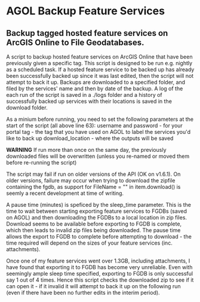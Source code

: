 # AGOL Backup Feature Services

## Backup tagged hosted feature services on ArcGIS Online to File Geodatabases.

A script to backup hosted feature services on ArcGIS Online that have been previously given a specific tag.  This script is designed to be run e.g. nightly as a scheduled task.  If a hosted feature service to be backed up has already been successfully backed up since it was last edited, then the script will not attempt to back it up. Backups are downloaded to a specified folder, and filed by the services' name and then by date of the backup. A log of the each run of the script is saved in a ./logs folder and a history of successfully backed up services with their locations is saved in the download folder.

As a minium before running, you need to set the following parameters at the start of the script (all above line 63):
username and password - for your portal
tag - the tag that you have used on AGOL to label the services you'd like to back up 
download_location - where the outputs will be saved

**WARNING** If run more than once on the same day, the previously downloaded files will be overwritten (unless you re-named or moved them before re-running the script)

The script may fail if run on older versions of the API (OK on v1.6.1).  On older versions, failure may occur when trying to download the zipfile containing the fgdb, as support for FileName = "" in item.download() is seemly a recent development at time of writing.

A pause time (minutes) is speficed by the sleep_time parameter.  This is the time to wait between starting exporting feature services to FGDBs (saved on AGOL) and then downloading the FGDBs to a local location in zip files.  Download seems to be available before exporting to FGDB is complete, which then leads to invalid zip files being downloaded.  The pause time allows the export to FGDB to complete before attempting to download - the time required will depend on the sizes of your feature services (inc. attachments).

Once one of my feature services went over 1.3GB, including attachments, I have found that exporting it to FGDB has become very unreliable. Even with seemingly ample sleep time specified, exporting to FGDB is only successful say 1 out of 4 times. Hence this script checks the downloaded zip to see if it can open it - if it invalid it will attempt to back it up on the following run (even if there have been no further edits in the interim period). 
